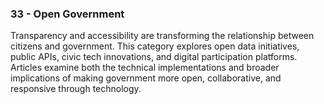 ### 33 - Open Government

Transparency and accessibility are transforming the relationship between citizens and government. This category explores open data initiatives, public APIs, civic tech innovations, and digital participation platforms. Articles examine both the technical implementations and broader implications of making government more open, collaborative, and responsive through technology.
